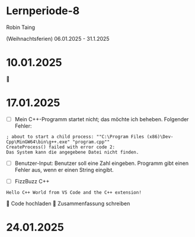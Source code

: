 # Lernperiode-8

Robin Taing

(Weihnachtsferien) 06.01.2025 - 31.1.2025


# 10.01.2025

🤷

# 17.01.2025
- [ ] Mein C++-Programm startet nicht; das möchte ich beheben. Folgender Fehler:
```
; about to start a child process: ""C:\Program Files (x86)\Dev-Cpp\MinGW64\bin\g++.exe" "program.cpp""
CreateProcess() failed with error code 2:
Das System kann die angegebene Datei nicht finden.
```

- [ ] Benutzer-Input: Benutzer soll eine Zahl eingeben. Programm gibt einen Fehler aus, wenn er einen String eingibt.
- [ ] FizzBuzz C++


```
Hello C++ World from VS Code and the C++ extension!
```

🫵 Code hochladen
🫵 Zusammenfassung schreiben

# 24.01.2025


